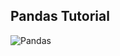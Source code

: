 ## Pandas Tutorial
![Pandas](https://user-images.githubusercontent.com/22809891/159467548-822e5719-401c-47e2-a94f-719260e25f4a.jpg)
